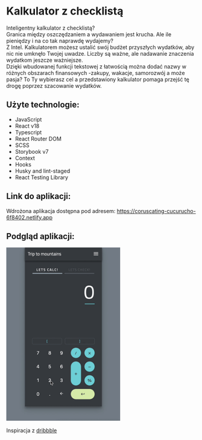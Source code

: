 # Kalkulator z checklistą

Inteligentny kalkulator z checklistą?\
Granica między oszczędzaniem a wydawaniem jest krucha. Ale ile pieniędzy i na co
tak naprawdę wydajemy?\
Z Intel. Kalkulatorem możesz ustalić swój budżet przyszłych wydatków, aby nic
nie umknęło Twojej uwadze. Liczby są ważne, ale nadawanie znaczenia wydatkom
jeszcze ważniejsze.\
Dzięki wbudowanej funkcji tekstowej z łatwością można dodać nazwy w różnych obszarach
finansowych -zakupy, wakacje, samorozwój a może pasja? To Ty wybierasz cel a przedstawiony
kalkulator pomaga przejść tę drogę poprzez szacowanie wydatków.

## Użyte technologie:

<ul>
    <li>JavaScript</li>
    <li>React v18</li>
    <li>Typescript</li>
    <li>React Router DOM</li>
    <li>SCSS</li>
    <li>Storybook v7</li>
    <li>Context</li>
    <li>Hooks</li>
    <li>Husky and lint-staged</li>
    <li>React Testing Library</li>
</ul>

## Link do aplikacji:

Wdrożona aplikacja dostępna pod adresem:
https://coruscating-cucurucho-6f8402.netlify.app

## Podgląd aplikacji:

<img src="./public/assets/preview.gif" width="60%" height="60%" />

Inspiracja z
[dribbble](https://dribbble.com/shots/6153949-Calculate-Check-Repeat)
